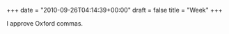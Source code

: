 +++
date = "2010-09-26T04:14:39+00:00"
draft = false
title = "Week"
+++
<p>I approve Oxford commas.</p> 
